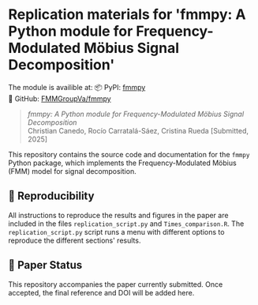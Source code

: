 # Replication materials for 'fmmpy: A Python module for Frequency-Modulated Möbius Signal Decomposition'

The module is availible at:
📦 PyPI: [fmmpy](https://pypi.org/project/fmmpy/)  
🔗 GitHub: [FMMGroupVa/fmmpy](https://github.com/FMMGroupVa/fmmpy)

> *fmmpy: A Python module for Frequency-Modulated Möbius Signal Decomposition*  
> Christian Canedo, Rocío Carratalá-Sáez, Cristina Rueda
> [Submitted, 2025]

This repository contains the source code and documentation for the `fmmpy` Python package, which implements the Frequency-Modulated Möbius (FMM) model for signal decomposition. 

## 📂 Reproducibility
All instructions to reproduce the results and figures in the paper are included in the files `replication_script.py` and `Times_comparison.R`.
The `replication_script.py` script runs a menu with different options to reproduce the different sections' results.

## 📄 Paper Status
This repository accompanies the paper currently submitted. Once accepted, the final reference and DOI will be added here.
